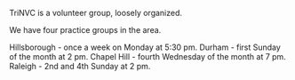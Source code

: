 TriNVC is a volunteer group, loosely organized.

We have four practice groups in the area.

Hillsborough - once a week on Monday at 5:30 pm.
Durham - first Sunday of the month at 2 pm.
Chapel Hill - fourth Wednesday of the month at 7 pm.
Raleigh - 2nd and 4th Sunday at 2 pm.

